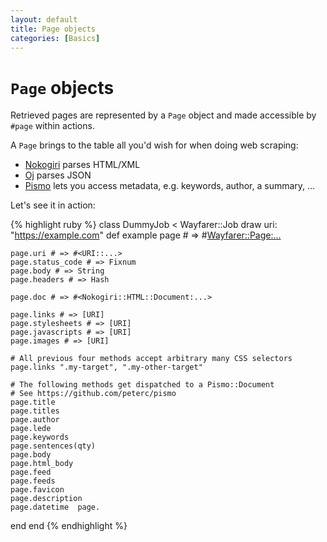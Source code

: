 ```yaml
---
layout: default
title: Page objects
categories: [Basics]
---
```


# `Page` objects

Retrieved pages are represented by a `Page` object and made accessible by `#page` within actions.

A `Page` brings to the table all you'd wish for when doing web scraping:

* [Nokogiri](http://www.nokogiri.org) parses HTML/XML
* [Oj](https://github.com/ohler55/oj) parses JSON
* [Pismo](https://github.com/peterc/pismo) lets you access metadata, e.g. keywords, author, a summary, …

Let's see it in action:

{% highlight ruby %}
class DummyJob < Wayfarer::Job
  draw uri: "https://example.com"
  def example
    page # => #<Wayfarer::Page:...>

    page.uri # => #<URI::...>
    page.status_code # => Fixnum
    page.body # => String
    page.headers # => Hash

    page.doc # => #<Nokogiri::HTML::Document:...>

    page.links # => [URI]
    page.stylesheets # => [URI]
    page.javascripts # => [URI]
    page.images # => [URI]

    # All previous four methods accept arbitrary many CSS selectors
    page.links ".my-target", ".my-other-target"

    # The following methods get dispatched to a Pismo::Document
    # See https://github.com/peterc/pismo
    page.title
    page.titles
    page.author
    page.lede
    page.keywords
    page.sentences(qty)
    page.body
    page.html_body
    page.feed
    page.feeds
    page.favicon
    page.description
    page.datetime  page.
  end
end
{% endhighlight %}
